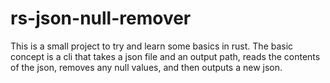 # rs-json-null-remover

This is a small project to try and learn some basics in rust. The basic concept is a cli that takes a json file and an output path, reads the contents of the json, removes any null values, and then outputs a new json.
